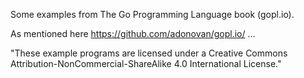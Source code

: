 Some examples from The Go Programming Language book (gopl.io).

As mentioned here https://github.com/adonovan/gopl.io/ ...

"These example programs are licensed under a Creative Commons Attribution-NonCommercial-ShareAlike 4.0 International License."
